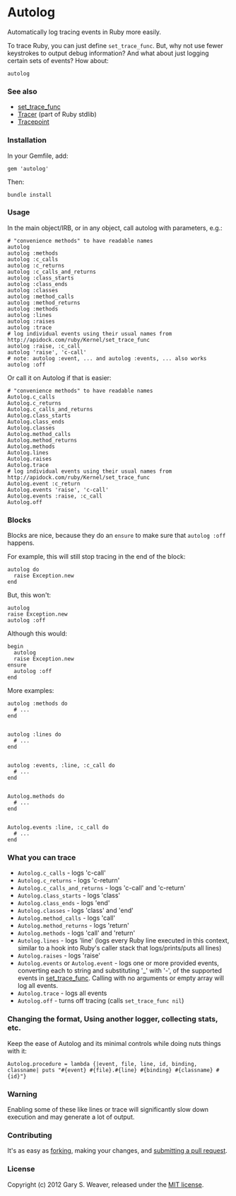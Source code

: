 Autolog
=====

Automatically log tracing events in Ruby more easily.

To trace Ruby, you can just define `set_trace_func`. But, why not use fewer keystrokes to output debug information? And what about just logging certain sets of events? How about:

    autolog

### See also

* [set_trace_func][set_trace_func]
* [Tracer][tracer] (part of Ruby stdlib)
* [Tracepoint][tracepoint]

### Installation

In your Gemfile, add:

    gem 'autolog'

Then:

    bundle install

### Usage

In the main object/IRB, or in any object, call autolog with parameters, e.g.:

    # "convenience methods" to have readable names
    autolog
    autolog :methods
    autolog :c_calls
    autolog :c_returns
    autolog :c_calls_and_returns
    autolog :class_starts
    autolog :class_ends
    autolog :classes
    autolog :method_calls
    autolog :method_returns
    autolog :methods
    autolog :lines
    autolog :raises
    autolog :trace
    # log individual events using their usual names from http://apidock.com/ruby/Kernel/set_trace_func
    autolog :raise, :c_call 
    autolog 'raise', 'c-call'
    # note: autolog :event, ... and autolog :events, ... also works
    autolog :off

Or call it on Autolog if that is easier:

    # "convenience methods" to have readable names
    Autolog.c_calls
    Autolog.c_returns
    Autolog.c_calls_and_returns
    Autolog.class_starts
    Autolog.class_ends
    Autolog.classes
    Autolog.method_calls
    Autolog.method_returns
    Autolog.methods
    Autolog.lines
    Autolog.raises
    Autolog.trace
    # log individual events using their usual names from http://apidock.com/ruby/Kernel/set_trace_func
    Autolog.event :c_return
    Autolog.events 'raise', 'c-call'
    Autolog.events :raise, :c_call
    Autolog.off

### Blocks

Blocks are nice, because they do an `ensure` to make sure that `autolog :off` happens.

For example, this will still stop tracing in the end of the block:

    autolog do
      raise Exception.new
    end

But, this won't:

    autolog
    raise Exception.new
    autolog :off

Although this would:

    begin
      autolog
      raise Exception.new
    ensure
      autolog :off
    end
      
More examples:

    autolog :methods do
      # ...
    end


    autolog :lines do
      # ...
    end


    autolog :events, :line, :c_call do
      # ...
    end


    Autolog.methods do
      # ...
    end


    Autolog.events :line, :c_call do
      # ...
    end

### What you can trace

* `Autolog.c_calls` - logs 'c-call'
* `Autolog.c_returns` - logs 'c-return'
* `Autolog.c_calls_and_returns` - logs 'c-call' and 'c-return'
* `Autolog.class_starts` - logs 'class'
* `Autolog.class_ends` - logs 'end'
* `Autolog.classes` - logs 'class' and 'end'
* `Autolog.method_calls` - logs 'call'
* `Autolog.method_returns` - logs 'return'
* `Autolog.methods` - logs 'call' and 'return'
* `Autolog.lines` - logs 'line' (logs every Ruby line executed in this context, similar to a hook into Ruby's caller stack that logs/prints/puts all lines)
* `Autolog.raises` - logs 'raise'
* `Autolog.events` or `Autolog.event` - logs one or more provided events, converting each to string and substituting '_' with '-', of the supported events in [set_trace_func][set_trace_func]. Calling with no arguments or empty array will log all events.
* `Autolog.trace` - logs all events
* `Autolog.off` - turns off tracing (calls `set_trace_func nil`)

### Changing the format, Using another logger, collecting stats, etc.

Keep the ease of Autolog and its minimal controls while doing nuts things with it:

    Autolog.procedure = lambda {|event, file, line, id, binding, classname| puts "#{event} #{file}.#{line} #{binding} #{classname} #{id}"}

### Warning

Enabling some of these like lines or trace will significantly slow down execution and may generate a lot of output.

### Contributing

It's as easy as [forking][fork], making your changes, and [submitting a pull request][pull].

### License

Copyright (c) 2012 Gary S. Weaver, released under the [MIT license][lic].

[fork]: https://help.github.com/articles/fork-a-repo
[pull]: https://help.github.com/articles/using-pull-requests
[tracer]: http://www.ruby-doc.org/stdlib-1.9.3/libdoc/tracer/rdoc/index.html
[tracepoint]: https://github.com/rubyworks/tracepoint
[set_trace_func]: http://apidock.com/ruby/Kernel/set_trace_func
[lic]: http://github.com/garysweaver/autolog/blob/master/LICENSE
